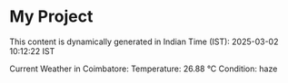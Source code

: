 # My Project

This content is dynamically generated in Indian Time (IST): 2025-03-02 10:12:22 IST


Current Weather in Coimbatore:
Temperature: 26.88 °C
Condition: haze
